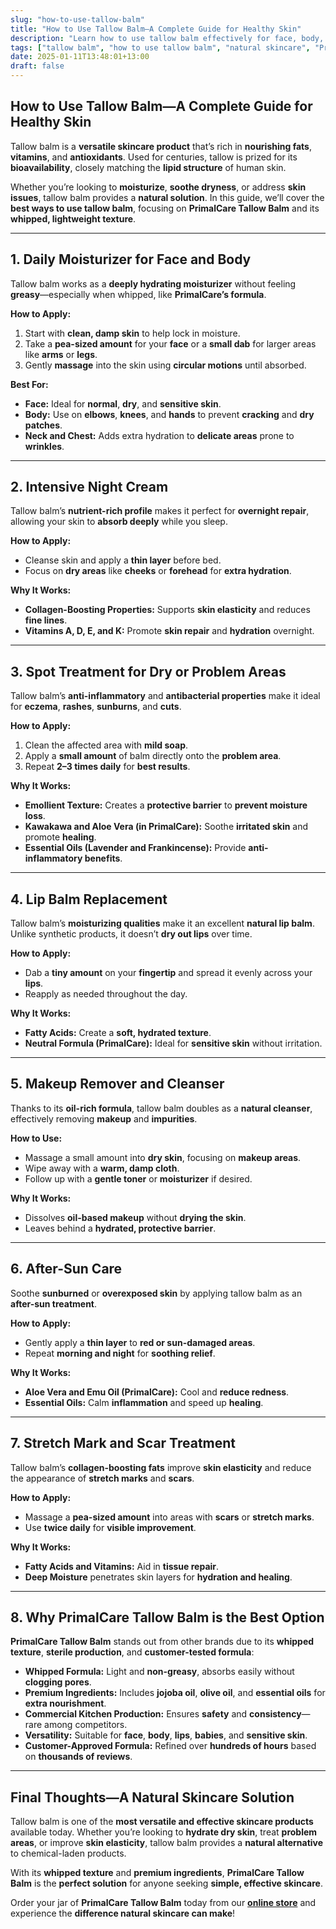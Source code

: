 ```yaml
---
slug: "how-to-use-tallow-balm"
title: "How to Use Tallow Balm—A Complete Guide for Healthy Skin"
description: "Learn how to use tallow balm effectively for face, body, and problem areas. Discover the benefits of PrimalCare Tallow Balm for natural, nourishing skincare."
tags: ["tallow balm", "how to use tallow balm", "natural skincare", "PrimalCare"]
date: 2025-01-11T13:48:01+13:00
draft: false
---
```


## How to Use Tallow Balm—A Complete Guide for Healthy Skin  
Tallow balm is a **versatile skincare product** that’s rich in **nourishing fats**, **vitamins**, and **antioxidants**. Used for centuries, tallow is prized for its **bioavailability**, closely matching the **lipid structure** of human skin.  

Whether you’re looking to **moisturize**, **soothe dryness**, or address **skin issues**, tallow balm provides a **natural solution**. In this guide, we’ll cover the **best ways to use tallow balm**, focusing on **PrimalCare Tallow Balm** and its **whipped, lightweight texture**.  

---

## **1. Daily Moisturizer for Face and Body**  
Tallow balm works as a **deeply hydrating moisturizer** without feeling **greasy**—especially when whipped, like **PrimalCare’s formula**.  

**How to Apply:**  
1. Start with **clean, damp skin** to help lock in moisture.  
2. Take a **pea-sized amount** for your **face** or a **small dab** for larger areas like **arms** or **legs**.  
3. Gently **massage** into the skin using **circular motions** until absorbed.  

**Best For:**  
- **Face:** Ideal for **normal**, **dry**, and **sensitive skin**.  
- **Body:** Use on **elbows**, **knees**, and **hands** to prevent **cracking** and **dry patches**.  
- **Neck and Chest:** Adds extra hydration to **delicate areas** prone to **wrinkles**.  

---

## **2. Intensive Night Cream**  
Tallow balm’s **nutrient-rich profile** makes it perfect for **overnight repair**, allowing your skin to **absorb deeply** while you sleep.  

**How to Apply:**  
- Cleanse skin and apply a **thin layer** before bed.  
- Focus on **dry areas** like **cheeks** or **forehead** for **extra hydration**.  

**Why It Works:**  
- **Collagen-Boosting Properties:** Supports **skin elasticity** and reduces **fine lines**.  
- **Vitamins A, D, E, and K:** Promote **skin repair** and **hydration** overnight.  

---

## **3. Spot Treatment for Dry or Problem Areas**  
Tallow balm’s **anti-inflammatory** and **antibacterial properties** make it ideal for **eczema**, **rashes**, **sunburns**, and **cuts**.  

**How to Apply:**  
1. Clean the affected area with **mild soap**.  
2. Apply a **small amount** of balm directly onto the **problem area**.  
3. Repeat **2–3 times daily** for **best results**.  

**Why It Works:**  
- **Emollient Texture:** Creates a **protective barrier** to **prevent moisture loss**.  
- **Kawakawa and Aloe Vera (in PrimalCare):** Soothe **irritated skin** and promote **healing**.  
- **Essential Oils (Lavender and Frankincense):** Provide **anti-inflammatory benefits**.  

---

## **4. Lip Balm Replacement**  
Tallow balm’s **moisturizing qualities** make it an excellent **natural lip balm**. Unlike synthetic products, it doesn’t **dry out lips** over time.  

**How to Apply:**  
- Dab a **tiny amount** on your **fingertip** and spread it evenly across your **lips**.  
- Reapply as needed throughout the day.  

**Why It Works:**  
- **Fatty Acids:** Create a **soft, hydrated texture**.  
- **Neutral Formula (PrimalCare):** Ideal for **sensitive skin** without irritation.  

---

## **5. Makeup Remover and Cleanser**  
Thanks to its **oil-rich formula**, tallow balm doubles as a **natural cleanser**, effectively removing **makeup** and **impurities**.  

**How to Use:**  
- Massage a small amount into **dry skin**, focusing on **makeup areas**.  
- Wipe away with a **warm, damp cloth**.  
- Follow up with a **gentle toner** or **moisturizer** if desired.  

**Why It Works:**  
- Dissolves **oil-based makeup** without **drying the skin**.  
- Leaves behind a **hydrated, protective barrier**.  

---

## **6. After-Sun Care**  
Soothe **sunburned** or **overexposed skin** by applying tallow balm as an **after-sun treatment**.  

**How to Apply:**  
- Gently apply a **thin layer** to **red or sun-damaged areas**.  
- Repeat **morning and night** for **soothing relief**.  

**Why It Works:**  
- **Aloe Vera and Emu Oil (PrimalCare):** Cool and **reduce redness**.  
- **Essential Oils:** Calm **inflammation** and speed up **healing**.  

---

## **7. Stretch Mark and Scar Treatment**  
Tallow balm’s **collagen-boosting fats** improve **skin elasticity** and reduce the appearance of **stretch marks** and **scars**.  

**How to Apply:**  
- Massage a **pea-sized amount** into areas with **scars** or **stretch marks**.  
- Use **twice daily** for **visible improvement**.  

**Why It Works:**  
- **Fatty Acids and Vitamins:** Aid in **tissue repair**.  
- **Deep Moisture** penetrates skin layers for **hydration and healing**.  

---

## **8. Why PrimalCare Tallow Balm is the Best Option**  
**PrimalCare Tallow Balm** stands out from other brands due to its **whipped texture**, **sterile production**, and **customer-tested formula**:  
- **Whipped Formula:** Light and **non-greasy**, absorbs easily without **clogging pores**.  
- **Premium Ingredients:** Includes **jojoba oil**, **olive oil**, and **essential oils** for **extra nourishment**.  
- **Commercial Kitchen Production:** Ensures **safety** and **consistency**—rare among competitors.  
- **Versatility:** Suitable for **face**, **body**, **lips**, **babies**, and **sensitive skin**.  
- **Customer-Approved Formula:** Refined over **hundreds of hours** based on **thousands of reviews**.  

---

## **Final Thoughts—A Natural Skincare Solution**  
Tallow balm is one of the **most versatile and effective skincare products** available today. Whether you’re looking to **hydrate dry skin**, treat **problem areas**, or improve **skin elasticity**, tallow balm provides a **natural alternative** to chemical-laden products.  

With its **whipped texture** and **premium ingredients**, **PrimalCare Tallow Balm** is the **perfect solution** for anyone seeking **simple, effective skincare**.  

Order your jar of **PrimalCare Tallow Balm** today from our **[online store](/shop)** and experience the **difference natural skincare can make**!  
